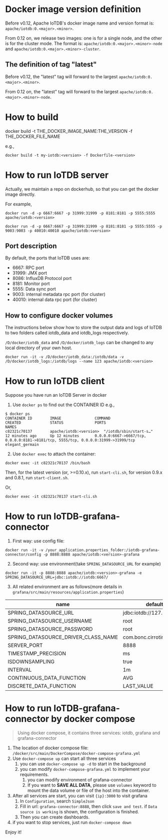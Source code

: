 <!--

    Licensed to the Apache Software Foundation (ASF) under one
    or more contributor license agreements.  See the NOTICE file
    distributed with this work for additional information
    regarding copyright ownership.  The ASF licenses this file
    to you under the Apache License, Version 2.0 (the
    "License"); you may not use this file except in compliance
    with the License.  You may obtain a copy of the License at

        http://www.apache.org/licenses/LICENSE-2.0

    Unless required by applicable law or agreed to in writing,
    software distributed under the License is distributed on an
    "AS IS" BASIS, WITHOUT WARRANTIES OR CONDITIONS OF ANY
    KIND, either express or implied.  See the License for the
    specific language governing permissions and limitations
    under the License.

-->

# Docker image version definition

Before v0.12, Apache IoTDB's docker image name and version format is:
`apache/iotdb:0.<major>.<minor>`.

From 0.12 on, we release two images: one is for a single node, and the other is for the cluster mode.
The format is: `apache/iotdb:0.<major>.<minor>-node` and `apache/iotdb:0.<major>.<minor>-cluster`.

## The definition of tag "latest"
Before v0.12, the "latest" tag will forward to the largest `apache/iotdb:0.<major>.<minor>`.

From 0.12 on, the "latest" tag will forward to the largest `apache/iotdb:0.<major>.<minor>-node`.


# How to build

docker build -t THE_DOCKER_IMAGE_NAME:THE_VERSION -f THE_DOCKER_FILE_NAME

e.g.,

```shell
docker build -t my-iotdb:<version> -f Dockerfile-<version>
```

# How to run IoTDB server 

Actually, we maintain a repo on dockerhub, so that you can get the docker image directly.

For example,

```shell
docker run -d -p 6667:6667 -p 31999:31999 -p 8181:8181 -p 5555:5555 apache/iotdb:<version>
```

```shell
docker run -d -p 6667:6667 -p 31999:31999 -p 8181:8181 -p 5555:5555 -p 9003:9003 -p 40010:40010 apache/iotdb:<version>
```

## Port description

By default, the ports that IoTDB uses are:

* 6667: RPC port
* 31999: JMX port
* 8086: InfluxDB Protocol port
* 8181: Monitor port
* 5555: Data sync port
* 9003: internal metadata rpc port (for cluster)
* 40010: internal data rpc port (for cluster)


## How to configure docker volumes

The instructions below show how to store the output data and logs of IoTDB to two folders called 
iotdb_data and iotdb_logs respectively. 

`/D/docker/iotdb_data` and `/D/docker/iotdb_logs` can be changed to any local directory of your own host.

```shell
docker run -it -v /D/docker/iotdb_data:/iotdb/data -v /D/docker/iotdb_logs:/iotdb/logs --name 123 apache/iotdb:<version>
```

# How to run IoTDB client

Suppose you have run an IoTDB Server in docker

1. Use `docker ps` to find out the CONTAINER ID
e.g.,
   
```shell
$ docker ps
CONTAINER ID        IMAGE               COMMAND                  CREATED             STATUS              PORTS                                                                                NAMES
c82321c70137        apache/iotdb:<version>  "/iotdb/sbin/start-s…"   12 minutes ago      Up 12 minutes       0.0.0.0:6667->6667/tcp, 0.0.0.0:8181->8181/tcp, 5555/tcp, 0.0.0.0:31999->31999/tcp   elegant_germain
```
2. Use `docker exec` to attach the container:

```shell
docker exec -it c82321c70137 /bin/bash
```

Then, for the latest version (or, >=0.10.x), run `start-cli.sh`, for version 0.9.x and 0.8.1, run `start-client.sh`.

Or, 

```shell
docker exec -it c82321c70137 start-cli.sh
```

# How to run IoTDB-grafana-connector

1. First way: use config file:

```
docker run -it -v /your_application.properties_folder:/iotdb-grafana-connector/config -p 8888:8888 apache/iotdb:<version>-grafana
```

2. Second way: use environment(take `SPRING_DATASOURCE_URL` for example)

```
docker run -it -p 8888:8888 apache/iotdb:<version>-grafana -e SPRING_DATASOURCE_URL=jdbc:iotdb://iotdb:6667/
```

3. All related environment are as follows(more details in `grafana/src/main/resources/application.properties`)

| name                                | default value                     |
| ----------------------------------- | --------------------------------- |
| SPRING_DATASOURCE_URL               | jdbc:iotdb://127.0.0.1:6667/      |
| SPRING_DATASOURCE_USERNAME          | root                              |
| SPRING_DATASOURCE_PASSWORD          | root                              |
| SPRING_DATASOURCE_DRIVER_CLASS_NAME | com.bonc.cirrotimes.IoTDBDriver |
| SERVER_PORT                         | 8888                              |
| TIMESTAMP_PRECISION                 | ms                                |
| ISDOWNSAMPLING                      | true                              |
| INTERVAL                            | 1m                                |
| CONTINUOUS_DATA_FUNCTION            | AVG                               |
| DISCRETE_DATA_FUNCTION              | LAST_VALUE                        |

# How to run IoTDB-grafana-connector by docker compose
> Using docker compose, it contains three services: iotdb, grafana and grafana-connector

1. The location of docker compose file: `/docker/src/main/DockerCompose/docker-compose-grafana.yml`
2. Use `docker-compose up` can start all three services
   1. you can use `docker-compose up -d` to start in the background
   2. you can modify `docker-compose-grafana.yml` to implement your requirements.
      1. you can modify environment of grafana-connector
      2. If you want to **SAVE ALL DATA**, please use `volumes` keyword to mount the data volume or file of the host into the container.
3. After all services are start, you can visit `{ip}:3000` to visit grafana
   1. In `Configuration`, search `SimpleJson`
   2. Fill in url: `grafana-connector:8888`, then click `save and test`. if `Data source is working` is shown, the configuration is finished.
   3. Then you can create dashboards.
4. if you want to stop services, just run `docker-compose down`

Enjoy it!

